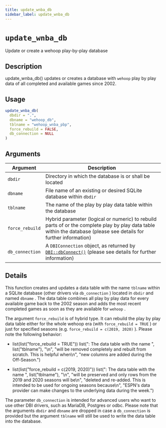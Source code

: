```yaml
---
title: update_wnba_db
sidebar_label: update_wnba_db
---
```

# `update_wnba_db`

Update or create a wehoop play-by-play database


## Description

update_wnba_db() updates or creates a database with `wehoop` 
 play by play data of all completed and available games since 2002.


## Usage

```r
update_wnba_db(
  dbdir = ".",
  dbname = "wehoop_db",
  tblname = "wehoop_wnba_pbp",
  force_rebuild = FALSE,
  db_connection = NULL
)
```


## Arguments

Argument      |Description
------------- |----------------
`dbdir`     |     Directory in which the database is or shall be located
`dbname`     |     File name of an existing or desired SQLite database within `dbdir`
`tblname`     |     The name of the play by play data table within the database
`force_rebuild`     |     Hybrid parameter (logical or numeric) to rebuild parts of or the complete play by play data table within the database (please see details for further information)
`db_connection`     |     A `DBIConnection` object, as returned by [`DBI::dbConnect()`](#dbi::dbconnect()) (please see details for further information)


## Details

This function creates and updates a data table with the name `tblname` 
 within a SQLite database (other drivers via `db_connection` ) located in
 `dbdir` and named `dbname` .
 The data table combines all play by play data for every available game back
 to the 2002 season and adds the most recent completed games as soon as they
 are available for `wehoop` .
 
 The argument `force_rebuild` is of hybrid type. It can rebuild the play
 by play data table either for the whole wehoop era (with `force_rebuild = TRUE` )
 or just for specified seasons (e.g. `force_rebuild = c(2019, 2020)` ).
 Please note the following behavior:
  

*  list(list("force_rebuild = TRUE")) list(": The data table with the name ", list("tblname"), "\n", "will be removed completely and rebuilt from scratch. This is helpful when\n", "new columns are added during the Off-Season.")  

*  list(list("force_rebuild = c(2019, 2020)")) list(": The data table with the name ", list("tblname"), "\n", "will be preserved and only rows from the 2019 and 2020 seasons will be\n", "deleted and re-added. This is intended to be used for ongoing seasons because\n", "ESPN's data provider can make changes to the underlying data during the week.")  
 
 The parameter `db_connection` is intended for advanced users who want
 to use other DBI drivers, such as MariaDB, Postgres or odbc. Please note that
 the arguments `dbdir` and `dbname` are dropped in case a `db_connection` 
 is provided but the argument `tblname` will still be used to write the
 data table into the database.
